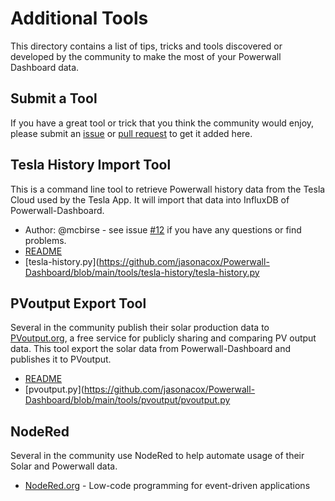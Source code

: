 # Additional Tools

This directory contains a list of tips, tricks and tools discovered or developed by the community to make the most of your Powerwall Dashboard data.

## Submit a Tool

If you have a great tool or trick that you think the community would enjoy, please submit an [issue](https://github.com/jasonacox/Powerwall-Dashboard/issues) or [pull request](https://github.com/jasonacox/Powerwall-Dashboard/pulls) to get it added here.

## Tesla History Import Tool

This is a command line tool to retrieve Powerwall history data from the Tesla Cloud used by the Tesla App.  It will import that data into InfluxDB of Powerwall-Dashboard.

* Author: @mcbirse - see issue [#12](https://github.com/jasonacox/Powerwall-Dashboard/issues/12) if you have any questions or find problems.
* [README](https://github.com/jasonacox/Powerwall-Dashboard/blob/main/tools/tesla-history/)
* [tesla-history.py](https://github.com/jasonacox/Powerwall-Dashboard/blob/main/tools/tesla-history/tesla-history.py

## PVoutput Export Tool

Several in the community publish their solar production data to [PVoutput.org](https://pvoutput.org/), a free service for publicly sharing and comparing PV output data.  This tool export the solar data from Powerwall-Dashboard and publishes it to PVoutput.

* [README](https://github.com/jasonacox/Powerwall-Dashboard/blob/main/tools/pvoutput/)
* [pvoutput.py](https://github.com/jasonacox/Powerwall-Dashboard/blob/main/tools/pvoutput/pvoutput.py


## NodeRed

Several in the community use NodeRed to help automate usage of their Solar and Powerwall data.

* [NodeRed.org](https://nodered.org/) - Low-code programming for event-driven applications
